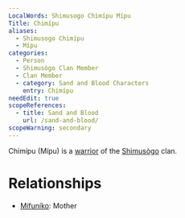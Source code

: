 ```yaml
---
LocalWords: Shimusogo Chimípu Mípu
Title: Chimípu
aliases:
  - Shimusogo Chimípu
  - Mípu
categories:
  - Person
  - Shimusògo Clan Member
  - Clan Member
  - category: Sand and Blood Characters
    entry: Chimípu
needEdit: true
scopeReferences:
  - title: Sand and Blood
    url: /sand-and-blood/
scopeWarning: secondary
---
```


Chimípu (Mípu) is a [warrior](/kyōti-warrior/) of the [Shimusògo]() clan.

# Relationships

* [Mifuníko](/shimusogo-mifuníko/): Mother
